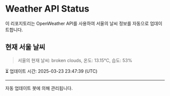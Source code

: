 
# Weather API Status

이 리포지토리는 OpenWeather API를 사용하여 서울의 날씨 정보를 자동으로 업데이트합니다.

## 현재 서울 날씨
> 서울의 현재 날씨: broken clouds, 온도: 13.15°C, 습도: 53%

⏳ 업데이트 시간: 2025-03-23 23:47:39 (UTC)

---
자동 업데이트 봇에 의해 관리됩니다.
